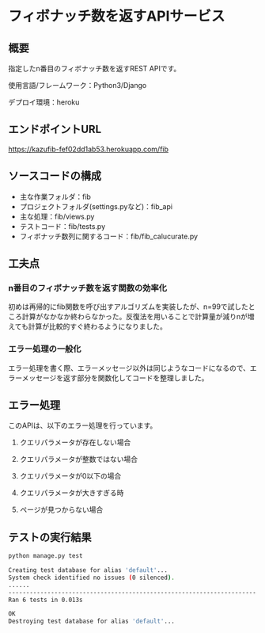 # フィボナッチ数を返すAPIサービス

## 概要
指定したn番目のフィボナッチ数を返すREST APIです。

使用言語/フレームワーク：Python3/Django

デプロイ環境：heroku

## エンドポイントURL
https://kazufib-fef02dd1ab53.herokuapp.com/fib


## ソースコードの構成

- 主な作業フォルダ：fib
- プロジェクトフォルダ(settings.pyなど)：fib_api 
- 主な処理：fib/views.py
- テストコード：fib/tests.py
- フィボナッチ数列に関するコード：fib/fib_calucurate.py


## 工夫点

### n番目のフィボナッチ数を返す関数の効率化
初めは再帰的にfib関数を呼び出すアルゴリズムを実装したが、n=99で試したところ計算がなかなか終わらなかった。反復法を用いることで計算量が減りnが増えても計算が比較的すぐ終わるようになりました。
###  エラー処理の一般化
エラー処理を書く際、エラーメッセージ以外は同じようなコードになるので、エラーメッセージを返す部分を関数化してコードを整理しました。

## エラー処理
このAPIは、以下のエラー処理を行っています。

1. クエリパラメータが存在しない場合

2. クエリパラメータが整数ではない場合

3. クエリパラメータが0以下の場合

4. クエリパラメータが大きすぎる時

5. ページが見つからない場合


## テストの実行結果


```bash
python manage.py test

Creating test database for alias 'default'...
System check identified no issues (0 silenced).
......
----------------------------------------------------------------------
Ran 6 tests in 0.013s

OK
Destroying test database for alias 'default'...
